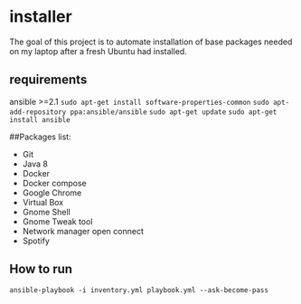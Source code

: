 # installer
The goal of this project is to automate installation of base packages needed on my laptop after a fresh Ubuntu had installed.

## requirements
ansible >=2.1
`sudo apt-get install software-properties-common`
`sudo apt-add-repository ppa:ansible/ansible`
`sudo apt-get update`
`sudo apt-get install ansible`

##Packages list:
- Git
- Java 8
- Docker
- Docker compose
- Google Chrome
- Virtual Box
- Gnome Shell
- Gnome Tweak tool
- Network manager open connect
- Spotify

## How to run
`ansible-playbook -i inventory.yml playbook.yml --ask-become-pass`